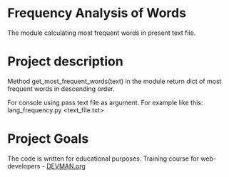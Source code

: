 # Frequency Analysis of Words

The module calculating most frequent words in present text file.


# Project description

Method get_most_frequent_words(text) in the module return dict of most frequent words in descending order.

For console using pass text file as argument.
For example like this:
lang_frequency.py <text_file.txt>


# Project Goals

The code is written for educational purposes. Training course for web-developers - [DEVMAN.org](https://devman.org)
